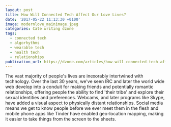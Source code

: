 ```yaml
---
layout: post
title: How Will Connected Tech Affect Our Love Lives?
date: '2017-05-22 11:13:30 +0100'
image: modernlove_mainimage.jpeg
categories: Cate writing dzone
tags:
  - connected tech
  - algorhythms
  - wearable tech
  - health tech
  - relationships
publication_url: https://dzone.com/articles/how-will-connected-tech-affect-our-love-lives
---
```

The vast majority of people's lives are inexorably intertwined with technology. Over the last 30 years, we've seen IRC and later the world wide web develop into a conduit for making friends and potentially romantic relationships, offering people the ability to find 'their tribe' and explore their sexual identities and preferences. Webcams, and later programs like Skype, have added a visual aspect to physically distant relationships. Social media means we get to know people before we ever meet them in the flesh and mobile phone apps like Tinder have enabled geo-location mapping, making it easier to take things from the screen to the sheets.
